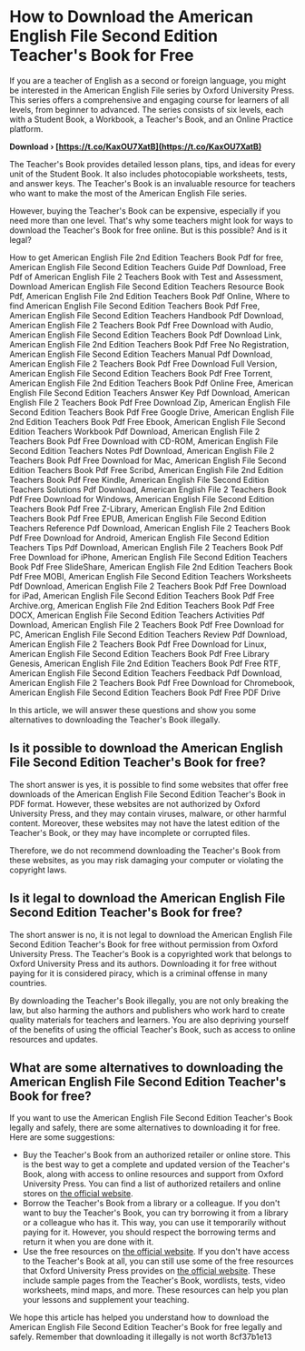 
 
# How to Download the American English File Second Edition Teacher's Book for Free
 
If you are a teacher of English as a second or foreign language, you might be interested in the American English File series by Oxford University Press. This series offers a comprehensive and engaging course for learners of all levels, from beginner to advanced. The series consists of six levels, each with a Student Book, a Workbook, a Teacher's Book, and an Online Practice platform.
 
**Download › [https://t.co/KaxOU7XatB](https://t.co/KaxOU7XatB)**


 
The Teacher's Book provides detailed lesson plans, tips, and ideas for every unit of the Student Book. It also includes photocopiable worksheets, tests, and answer keys. The Teacher's Book is an invaluable resource for teachers who want to make the most of the American English File series.
 
However, buying the Teacher's Book can be expensive, especially if you need more than one level. That's why some teachers might look for ways to download the Teacher's Book for free online. But is this possible? And is it legal?
 
How to get American English File 2nd Edition Teachers Book Pdf for free,  American English File Second Edition Teachers Guide Pdf Download,  Free Pdf of American English File 2 Teachers Book with Test and Assessment,  Download American English File Second Edition Teachers Resource Book Pdf,  American English File 2nd Edition Teachers Book Pdf Online,  Where to find American English File Second Edition Teachers Book Pdf Free,  American English File Second Edition Teachers Handbook Pdf Download,  American English File 2 Teachers Book Pdf Free Download with Audio,  American English File Second Edition Teachers Book Pdf Download Link,  American English File 2nd Edition Teachers Book Pdf Free No Registration,  American English File Second Edition Teachers Manual Pdf Download,  American English File 2 Teachers Book Pdf Free Download Full Version,  American English File Second Edition Teachers Book Pdf Free Torrent,  American English File 2nd Edition Teachers Book Pdf Online Free,  American English File Second Edition Teachers Answer Key Pdf Download,  American English File 2 Teachers Book Pdf Free Download Zip,  American English File Second Edition Teachers Book Pdf Free Google Drive,  American English File 2nd Edition Teachers Book Pdf Free Ebook,  American English File Second Edition Teachers Workbook Pdf Download,  American English File 2 Teachers Book Pdf Free Download with CD-ROM,  American English File Second Edition Teachers Notes Pdf Download,  American English File 2 Teachers Book Pdf Free Download for Mac,  American English File Second Edition Teachers Book Pdf Free Scribd,  American English File 2nd Edition Teachers Book Pdf Free Kindle,  American English File Second Edition Teachers Solutions Pdf Download,  American English File 2 Teachers Book Pdf Free Download for Windows,  American English File Second Edition Teachers Book Pdf Free Z-Library,  American English File 2nd Edition Teachers Book Pdf Free EPUB,  American English File Second Edition Teachers Reference Pdf Download,  American English File 2 Teachers Book Pdf Free Download for Android,  American English File Second Edition Teachers Tips Pdf Download,  American English File 2 Teachers Book Pdf Free Download for iPhone,  American English File Second Edition Teachers Book Pdf Free SlideShare,  American English File 2nd Edition Teachers Book Pdf Free MOBI,  American English File Second Edition Teachers Worksheets Pdf Download,  American English File 2 Teachers Book Pdf Free Download for iPad,  American English File Second Edition Teachers Book Pdf Free Archive.org,  American English File 2nd Edition Teachers Book Pdf Free DOCX,  American English File Second Edition Teachers Activities Pdf Download,  American English File 2 Teachers Book Pdf Free Download for PC,  American English File Second Edition Teachers Review Pdf Download,  American English File 2 Teachers Book Pdf Free Download for Linux,  American English File Second Edition Teachers Book Pdf Free Library Genesis,  American English File 2nd Edition Teachers Book Pdf Free RTF,  American English File Second Edition Teachers Feedback Pdf Download,  American English File 2 Teachers Book Pdf Free Download for Chromebook,  American English File Second Edition Teachers Book Pdf Free PDF Drive
 
In this article, we will answer these questions and show you some alternatives to downloading the Teacher's Book illegally.
 
## Is it possible to download the American English File Second Edition Teacher's Book for free?
 
The short answer is yes, it is possible to find some websites that offer free downloads of the American English File Second Edition Teacher's Book in PDF format. However, these websites are not authorized by Oxford University Press, and they may contain viruses, malware, or other harmful content. Moreover, these websites may not have the latest edition of the Teacher's Book, or they may have incomplete or corrupted files.
 
Therefore, we do not recommend downloading the Teacher's Book from these websites, as you may risk damaging your computer or violating the copyright laws.
 
## Is it legal to download the American English File Second Edition Teacher's Book for free?
 
The short answer is no, it is not legal to download the American English File Second Edition Teacher's Book for free without permission from Oxford University Press. The Teacher's Book is a copyrighted work that belongs to Oxford University Press and its authors. Downloading it for free without paying for it is considered piracy, which is a criminal offense in many countries.
 
By downloading the Teacher's Book illegally, you are not only breaking the law, but also harming the authors and publishers who work hard to create quality materials for teachers and learners. You are also depriving yourself of the benefits of using the official Teacher's Book, such as access to online resources and updates.
 
## What are some alternatives to downloading the American English File Second Edition Teacher's Book for free?
 
If you want to use the American English File Second Edition Teacher's Book legally and safely, there are some alternatives to downloading it for free. Here are some suggestions:
 
- Buy the Teacher's Book from an authorized retailer or online store. This is the best way to get a complete and updated version of the Teacher's Book, along with access to online resources and support from Oxford University Press. You can find a list of authorized retailers and online stores on [the official website](https://elt.oup.com/teachers/americanenglishfile/).
- Borrow the Teacher's Book from a library or a colleague. If you don't want to buy the Teacher's Book, you can try borrowing it from a library or a colleague who has it. This way, you can use it temporarily without paying for it. However, you should respect the borrowing terms and return it when you are done with it.
- Use the free resources on [the official website](https://elt.oup.com/teachers/americanenglishfile/). If you don't have access to the Teacher's Book at all, you can still use some of the free resources that Oxford University Press provides on [the official website](https://elt.oup.com/teachers/americanenglishfile/). These include sample pages from the Teacher's Book, wordlists, tests, video worksheets, mind maps, and more. These resources can help you plan your lessons and supplement your teaching.

We hope this article has helped you understand how to download the American English File Second Edition Teacher's Book for free legally and safely. Remember that downloading it illegally is not worth
 8cf37b1e13
 
